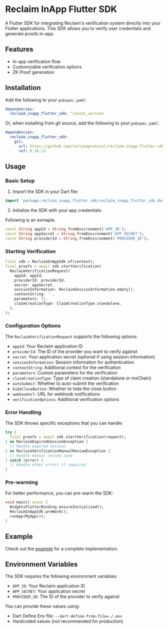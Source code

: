 # Reclaim InApp Flutter SDK

A Flutter SDK for integrating Reclaim's verification system directly into your Flutter applications. This SDK allows you to verify user credentials and generate proofs in-app.

## Features

- In-app verification flow
- Customizable verification options
- ZK Proof generation

## Installation

Add the following to your `pubspec.yaml`:

```yaml
dependencies:
  reclaim_inapp_flutter_sdk: ^latest_version
```

Or, when installing from git source, add the following to your `pubspec.yaml`:

```yaml
dependencies:
  reclaim_inapp_flutter_sdk:
    git:
      url: https://github.com/reclaimprotocol/reclaim-inapp-flutter-sdk.git
      ref: 0.10.13
```

## Usage

### Basic Setup

1. Import the SDK in your Dart file:

```dart
import 'package:reclaim_inapp_flutter_sdk/reclaim_inapp_flutter_sdk.dart';
```

2. Initialize the SDK with your app credentials:

Following is an exmaple.

```dart
const String appId = String.fromEnvironment('APP_ID');
const String appSecret = String.fromEnvironment('APP_SECRET');
const String providerId = String.fromEnvironment('PROVIDER_ID');
```

### Starting Verification

```dart
final sdk = ReclaimInAppSdk.of(context);
final proofs = await sdk.startVerification(
  ReclaimVerificationRequest(
    appId: appId,
    providerId: providerId,
    secret: appSecret,
    sessionInformation: ReclaimSessionInformation.empty(),
    contextString: '',
    parameters: {},
    claimCreationType: ClaimCreationType.standalone,
  ),
);
```

### Configuration Options

The `ReclaimVerificationRequest` supports the following options:

- `appId`: Your Reclaim application ID
- `providerId`: The ID of the provider you want to verify against
- `secret`: Your application secret (optional if using session information)
- `sessionInformation`: Session information for authentication
- `contextString`: Additional context for the verification
- `parameters`: Custom parameters for the verification
- `claimCreationType`: Type of claim creation (standalone or meChain)
- `autoSubmit`: Whether to auto-submit the verification
- `hideCloseButton`: Whether to hide the close button
- `webhookUrl`: URL for webhook notifications
- `verificationOptions`: Additional verification options

### Error Handling

The SDK throws specific exceptions that you can handle:

```dart
try {
  final proofs = await sdk.startVerification(request);
} on ReclaimExpiredSessionException {
  // Handle expired session
} on ReclaimVerificationManualReviewException {
  // Handle manual review case
} catch (error) {
  // Handle other errors if required
}
```

### Pre-warming

For better performance, you can pre-warm the SDK:

```dart
void main() async {
  WidgetsFlutterBinding.ensureInitialized();
  ReclaimInAppSdk.preWarm();
  runApp(MyApp());
}
```

## Example

Check out the [example](example/lib/main.dart) for a complete implementation.

## Environment Variables

The SDK requires the following environment variables:

- `APP_ID`: Your Reclaim application ID
- `APP_SECRET`: Your application secret
- `PROVIDER_ID`: The ID of the provider to verify against

You can provide these values using:

- Dart Define Env file: `--dart-define-from-file=./.env`
- Hardcoded values (not recommended for production)

